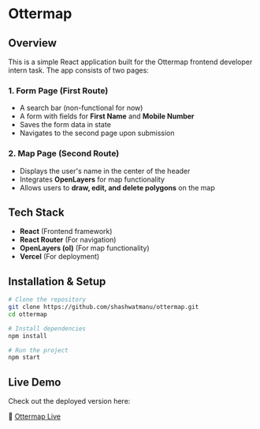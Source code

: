 # Ottermap  

## Overview  
This is a simple React application built for the Ottermap frontend developer intern task. The app consists of two pages:  

### 1. Form Page (First Route)  
- A search bar (non-functional for now)  
- A form with fields for **First Name** and **Mobile Number**  
- Saves the form data in state  
- Navigates to the second page upon submission  

### 2. Map Page (Second Route)  
- Displays the user's name in the center of the header  
- Integrates **OpenLayers** for map functionality  
- Allows users to **draw, edit, and delete polygons** on the map  

## Tech Stack  
- **React** (Frontend framework)  
- **React Router** (For navigation)  
- **OpenLayers (ol)** (For map functionality)  
- **Vercel** (For deployment)  

## Installation & Setup  

```bash
# Clone the repository
git clone https://github.com/shashwatmanu/ottermap.git
cd ottermap

# Install dependencies
npm install

# Run the project
npm start
```

## Live Demo  
Check out the deployed version here:  

🔗 [Ottermap Live](https://ottermap-pied.vercel.app/)  

